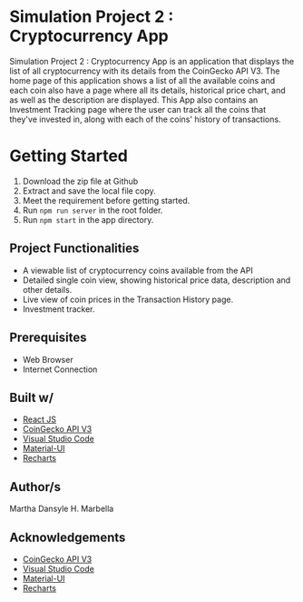 # Simulation Project 2 : Cryptocurrency App

Simulation Project 2 : Cryptocurrency App is an application that displays the list of all cryptocurrency with its details from the CoinGecko API V3. The home page of this application shows a list of all the available coins and each coin also have a page where all its details, historical price chart, and as well as the description are displayed. This App also contains an Investment Tracking page where the user can track all the coins that they've invested in, along with each of the coins' history of transactions.

# Getting Started

1. Download the zip file at Github
2. Extract and save the local file copy.
3. Meet the requirement before getting started.
4. Run `npm run server` in the root folder.
5. Run `npm start` in the app directory.

## Project Functionalities

-  A viewable list of cryptocurrency coins available from the API
-  Detailed single coin view, showing historical price data, description and other details.
-  Live view of coin prices in the Transaction History page.
-  Investment tracker.

## Prerequisites

-  Web Browser
-  Internet Connection

## Built w/

-  [React JS](https://reactjs.org/)
-  [CoinGecko API V3](https://www.coingecko.com/api/documentations/v3)
-  [Visual Studio Code](<([https://code.visualstudio.com/](https://code.visualstudio.com/))>)
-  [Material-UI](<([https://material-ui.com/](https://material-ui.com/))>)
-  [Recharts](<([http://recharts.org/en-US/](http://recharts.org/en-US/))>)

## Author/s

Martha Dansyle H. Marbella

## Acknowledgements

-  [CoinGecko API V3](https://www.coingecko.com/api/documentations/v3)
-  [Visual Studio Code](<([https://code.visualstudio.com/](https://code.visualstudio.com/))>)
-  [Material-UI](<([https://material-ui.com/](https://material-ui.com/))>)
-  [Recharts](<([http://recharts.org/en-US/](http://recharts.org/en-US/))>)
